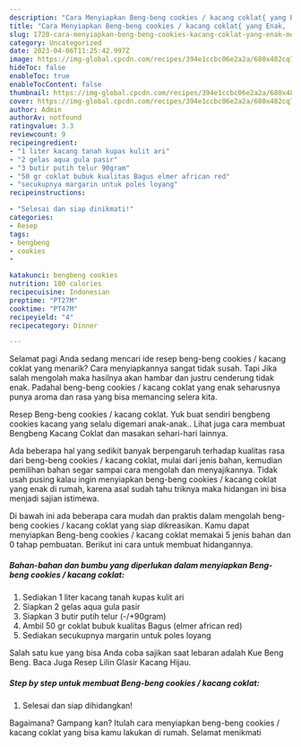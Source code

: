 ```yaml
---
description: "Cara Menyiapkan Beng-beng cookies / kacang coklat{ yang Enak,  Menu Buat lebaran"
title: "Cara Menyiapkan Beng-beng cookies / kacang coklat{ yang Enak,  Menu Buat lebaran"
slug: 1720-cara-menyiapkan-beng-beng-cookies-kacang-coklat-yang-enak-menu-buat-lebaran
category: Uncategorized
date: 2023-04-06T11:25:42.997Z
image: https://img-global.cpcdn.com/recipes/394e1ccbc06e2a2a/680x482cq70/beng-beng-cookies-kacang-coklat-foto-resep-utama.jpg
hideToc: false
enableToc: true
enableTocContent: false
thumbnail: https://img-global.cpcdn.com/recipes/394e1ccbc06e2a2a/680x482cq70/beng-beng-cookies-kacang-coklat-foto-resep-utama.jpg
cover: https://img-global.cpcdn.com/recipes/394e1ccbc06e2a2a/680x482cq70/beng-beng-cookies-kacang-coklat-foto-resep-utama.jpg
author: Admin
authorAv: notfound
ratingvalue: 3.3
reviewcount: 9
recipeingredient:
- "1 liter kacang tanah kupas kulit ari"
- "2 gelas aqua gula pasir"
- "3 butir putih telur 90gram"
- "50 gr coklat bubuk kualitas Bagus elmer african red"
- "secukupnya margarin untuk poles loyang"
recipeinstructions:

- "Selesai dan siap dinikmati!"
categories:
- Resep
tags:
- bengbeng
- cookies
- 

katakunci: bengbeng cookies  
nutrition: 180 calories
recipecuisine: Indonesian
preptime: "PT27M"
cooktime: "PT47M"
recipeyield: "4"
recipecategory: Dinner

---
```



Selamat pagi Anda sedang mencari ide resep beng-beng cookies / kacang coklat yang menarik? Cara menyiapkannya sangat tidak susah. Tapi Jika salah mengolah maka hasilnya akan hambar dan justru cenderung tidak enak. Padahal beng-beng cookies / kacang coklat yang enak seharusnya punya aroma dan rasa yang bisa memancing selera kita.


Resep Beng-beng cookies / kacang coklat. Yuk buat sendiri bengbeng cookies kacang yang selalu digemari anak-anak.. Lihat juga cara membuat Bengbeng Kacang Coklat dan masakan sehari-hari lainnya.

Ada beberapa hal yang sedikit banyak berpengaruh terhadap kualitas rasa dari beng-beng cookies / kacang coklat, mulai dari jenis bahan, kemudian pemilihan bahan segar sampai cara mengolah dan menyajikannya. Tidak usah pusing kalau ingin menyiapkan beng-beng cookies / kacang coklat yang enak di rumah, karena asal sudah tahu triknya maka hidangan ini bisa menjadi sajian istimewa.


Di bawah ini ada beberapa cara mudah dan praktis dalam mengolah beng-beng cookies / kacang coklat yang siap dikreasikan. Kamu dapat menyiapkan Beng-beng cookies / kacang coklat memakai 5 jenis bahan dan 0 tahap pembuatan. Berikut ini cara untuk membuat hidangannya.

<!--inarticleads1-->

##### Bahan-bahan dan bumbu yang diperlukan dalam menyiapkan Beng-beng cookies / kacang coklat:

1. Sediakan 1 liter kacang tanah kupas kulit ari
1. Siapkan 2 gelas aqua gula pasir
1. Siapkan 3 butir putih telur (-/+90gram)
1. Ambil 50 gr coklat bubuk kualitas Bagus (elmer african red)
1. Sediakan secukupnya margarin untuk poles loyang


Salah satu kue yang bisa Anda coba sajikan saat lebaran adalah Kue Beng Beng. Baca Juga Resep Lilin Glasir Kacang Hijau. 

<!--inarticleads2-->

##### Step by step untuk membuat Beng-beng cookies / kacang coklat:


1. Selesai dan siap dihidangkan!



Bagaimana? Gampang kan? Itulah cara menyiapkan beng-beng cookies / kacang coklat yang bisa kamu lakukan di rumah. Selamat menikmati
